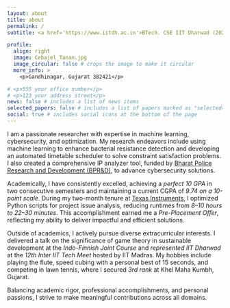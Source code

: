 ```yaml
---
layout: about
title: about
permalink: /
subtitle: <a href='https://www.iitdh.ac.in'>BTech. CSE IIT Dharwad (2021-2025)</a>. Karnataka, India.

profile:
  align: right
  image: Cebajel_Tanan.jpg
  image_circular: false # crops the image to make it circular
  more_info: >
    <p>Gandhinagar, Gujarat 382421</p>

# <p>555 your office number</p>
# <p>123 your address street</p>
news: false # includes a list of news items
selected_papers: false # includes a list of papers marked as "selected={true}"
social: true # includes social icons at the bottom of the page
---
```


<!-- Write your biography here. Tell the world about yourself. Link to your favorite [subreddit](http://reddit.com). You can put a picture in, too. The code is already in, just name your picture `prof_pic.jpg` and put it in the `img/` folder.

Put your address / P.O. box / other info right below your picture. You can also disable any of these elements by editing `profile` property of the YAML header of your `_pages/about.md`. Edit `_bibliography/papers.bib` and Jekyll will render your [publications page](/al-folio/publications/) automatically.

Link to your social media connections, too. This theme is set up to use [Font Awesome icons](https://fontawesome.com/) and [Academicons](https://jpswalsh.github.io/academicons/), like the ones below. Add your Facebook, Twitter, LinkedIn, Google Scholar, or just disable all of them. -->
I am a passionate researcher with expertise in machine learning, cybersecurity, and optimization. My research endeavors include using machine learning to enhance bacterial resistance detection and developing an automated timetable scheduler to solve constraint satisfaction problems. I also created a comprehensive IP analyzer tool, funded by [Bharat Police Research and Development (BPR&D)](https://bprd.nic.in), to advance cybersecurity solutions.

Academically, I have consistently excelled, achieving a *perfect 10 GPA* in two consecutive semesters and maintaining a current CGPA of *9.74 on a 10-point scale*. During my two-month tenure at [Texas Instruments](https://www.ti.com), I optimized Python scripts for project issue analysis, reducing runtimes from *8–10 hours to 22–30 minutes*. This accomplishment earned me a *Pre-Placement Offer*, reflecting my ability to deliver impactful and efficient solutions.

Outside of academics, I actively pursue diverse extracurricular interests. I delivered a talk on the significance of game theory in sustainable development at the *Indo-Finnish Joint Course* and *represented IIT Dharwad* at the *12th Inter IIT Tech Meet* hosted by IIT Madras. My hobbies include playing the flute, speed cubing with a personal best of 15 seconds, and competing in lawn tennis, where I secured *3rd rank* at Khel Maha Kumbh, Gujarat.

Balancing academic rigor, professional accomplishments, and personal passions, I strive to make meaningful contributions across all domains.